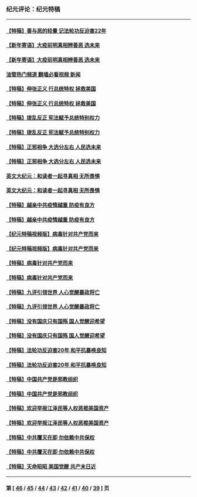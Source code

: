 ### 纪元评论：纪元特稿
---
#### [【特稿】善与恶的较量 记法轮功反迫害22年](../../pages/nsc424/n13086597.md?09030330) 
#### [【新年寄语】大疫前明真相辨善恶 选未来](../../pages/nsc424/n12660855.md?09030330) 
#### [【新年寄语】大疫前明真相辨善恶 选未来](../../pages/nsc424/n12660855.md?09030330) 
#### [油管热门频道 翻墙必看视频 新闻](ok?09030330)
#### [【特稿】伸张正义 行总统特权 拯救美国](../../pages/nsc424/n12616806.md?09030330) 
#### [【特稿】伸张正义 行总统特权 拯救美国](../../pages/nsc424/n12616806.md?09030330) 
#### [【特稿】拨乱反正 宪法赋予总统特别权力](../../pages/nsc424/n12598306.md?09030330) 
#### [【特稿】拨乱反正 宪法赋予总统特别权力](../../pages/nsc424/n12598306.md?09030330) 
#### [【特稿】正邪相争 大选分左右 人民选未来](../../pages/nsc424/n12545208.md?09030330) 
#### [【特稿】正邪相争 大选分左右 人民选未来](../../pages/nsc424/n12545208.md?09030330) 
#### [英文大纪元：和读者一起寻真相 无所畏惧](../../pages/nsc424/n12542027.md?09030330) 
#### [英文大纪元：和读者一起寻真相 无所畏惧](../../pages/nsc424/n12542027.md?09030330) 
#### [【特稿】越亲中共疫情越重 防疫有良方](../../pages/nsc424/n12042989.md?09030330) 
#### [【特稿】越亲中共疫情越重 防疫有良方](../../pages/nsc424/n12042989.md?09030330) 
#### [【纪元特稿视频版】病毒针对共产党而来](../../pages/nsc424/n11977328.md?09030330) 
#### [【纪元特稿视频版】病毒针对共产党而来](../../pages/nsc424/n11977328.md?09030330) 
#### [【特稿】病毒针对共产党而来](../../pages/nsc424/n11928818.md?09030330) 
#### [【特稿】病毒针对共产党而来](../../pages/nsc424/n11928818.md?09030330) 
#### [【特稿】九评引领世界 人心觉醒暴政将亡](../../pages/nsc424/n11660496.md?09030330) 
#### [【特稿】九评引领世界 人心觉醒暴政将亡](../../pages/nsc424/n11660496.md?09030330) 
#### [【特稿】没有国庆只有国殇 国人觉醒迎希望](../../pages/nsc424/n11549354.md?09030330) 
#### [【特稿】没有国庆只有国殇 国人觉醒迎希望](../../pages/nsc424/n11549354.md?09030330) 
#### [【特稿】法轮功反迫害20年 和平抗暴唤良知](../../pages/nsc424/n11389135.md?09030330) 
#### [【特稿】法轮功反迫害20年 和平抗暴唤良知](../../pages/nsc424/n11389135.md?09030330) 
#### [【特稿】中国共产党是邪教组织](../../pages/nsc424/n11355551.md?09030330) 
#### [【特稿】中国共产党是邪教组织](../../pages/nsc424/n11355551.md?09030330) 
#### [【特稿】欢迎举报江泽民等人权恶棍美国资产](../../pages/nsc424/n11303040.md?09030330) 
#### [【特稿】欢迎举报江泽民等人权恶棍美国资产](../../pages/nsc424/n11303040.md?09030330) 
#### [【特稿】中共覆灭在即 勿依赖中共保权](../../pages/nsc424/n11278510.md?09030330) 
#### [【特稿】中共覆灭在即 勿依赖中共保权](../../pages/nsc424/n11278510.md?09030330) 
#### [【特稿】天命昭昭 美国觉醒 共产末日近](../../pages/nsc424/n11150259.md?09030330) 

---
#### 第 [ [46](./46.md?09030330) / [45](./45.md?09030330) / [44](./44.md?09030330) / [43](./43.md?09030330) / [42](./42.md?09030330) / [41](./41.md?09030330) / [40](./40.md?09030330) / [39](./39.md?09030330) ] 页
